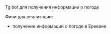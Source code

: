 Tg bot для получения информации о погоде 

Фичи для реализации: 
- получение информации о погоде в Ереване 